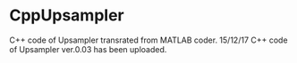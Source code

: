 # CppUpsampler
C++ code of Upsampler transrated from MATLAB coder.
15/12/17 C++ code of Upsampler ver.0.03 has been uploaded.
